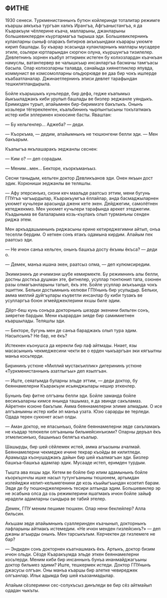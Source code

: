 ## ФИТНЕ

1930 сенеси.
Туркменистаннынъ бутюн койлеринде тоталитар режимге къаршы аякъкъа тургъан халкъ Ирангъа, Афгъаныстангъа, я да Къаракъум чёллерине къача, малларыны, джанларыны большевиклерден къуртармагъа тырыша эди.
Большевиклернинъ кулакларны сыныф оларакъ битирюв акъкъындаки къарары укюмге кирип башлады.
Бу къарар эсасында кулакларнынъ маллары мусадере этиле, озьлери юртларындан сюргюн олуна, къуршунгъа тизилелер.
Девлетнинъ зорнен къабул эттирмек истеген бу колхозлардан къачкъан намуслы, ватанпервер ве чалышкъыр инсанларгъа басмачы тамгъасы басыла.
Олар колхозларны талавда, санайыда хиянетликлер япувда, коммунист ве комсомолларны ольдюрювде ве даа бир чокъ ишлерде къабаатланалар.
Джинаетлернинъ эписи девлет тарафындан тешкилятландырыла.

Бойле къарышыкъ куньлерде, бир дефа, гедже къапымыз йыкъыладжакъ киби урулып башлады ве бизлер эеджанле уяндыкъ.
Еримизден турып, апайымнен бир-биримизге бакътыкъ.
Онынъ козьлери тёгерекленген, къальбининъ чырпынтысыны токътатмакъ истер киби эллеринен кокюсине басты.
Яваштан:

— Бу кельгенлер...
Аджеба? — деди.

— Къоркъма, — дедим, апайымнынъ не тюшюнгени белли эди. — Мен бакъарым.

Къапыгъа якълашаракъ эеджанлы сеснен:

— Ким о? — деп сорадым.

— Меним...мен...
Бекторе, къоркъманъыз.

Сесни таныдым, кельген доктор Девликъанов эди.
Онен якъын дост эдик.
Корюниши эеджанлы ве теляшлы.

— Афу этерсинъиз, сизни кеч маальде раатсыз эттим, мени бугунь ГПУгъа чагъырдылар, Къаракъумгъа ёллайлар, анда басмаджыларнен укюмет кучьлери арасында дженк кете экен.
Дейджегим, самолётнен кетеджекмиз.
Мен укюмет кучьлери тарафында арекет этеджегим.
Къадыныма ве балаларыма козь-къулакъ олып турманъны сенден риджа этем.

Мен аркъадашымнынъ риджасыны ерине кетиреджегимни айтып, онъа теселли бердим.
О кеткен сонъ ятакъ одамына кирдим.
Апайым пек раатсыз эди.

— Не ичюн санъа кельген, онынъ башкъа досту ёкъмы ёкъса? — деди о.

— Демек, манъа ишана экен, раатсыз олма, — деп кулюмсиредим.

Экимизнинъ де ичимизни шубе кемирмекте.
Бу режимнинъ алы белли, достны досткъа душман эте, фитнелер, усуллар тюнтюнип тапа, озюнен разы олмагъанларыны тапып, ёкъ эте.
Бойле усуллар акъкъында чокъ эшиттик.
Бельки достымнынъ келюви ГПУнынъ бир усулыдыр.
Бельки, амма миллий дуйгъулары къуветли инсанлар бу киби тузакъ ве усулларгъа боюн эгмейджеклерини яхшы биле эдим.

Дёрт-беш кунь сонъра докторнынъ шеэрде экенини бильген сонъ, зияретке бардым.
Мени къарардан зияде бир самимиетнен къаршылады.
Теляшлы эди.

— Бекторе, бугунь мен де санъа бараджакъ олып тура эдим.
Насылсынъ?
Не бар, не ёкъ?

Истекнен къонушса да керекли бир лаф айтмады.
Ниает, язы масасынынъ чекмеджесини чекти ве о ерден чыкъаргъан эки кягъытны манъа косьтерди.

Бирининъ устюне «Миллий мустакъиллик» дигерининъ устюне «Туркменистаннынъ азатлыгъы» деп язылгъан.

— Иште, сеяатымда буларны эльде эттим, — деди доктор, бу беяннамелерни Къаракъум исьянджылары нешир эткенлер.

Бунынъ бир фитне олгъаны белли эди.
Бойле заманда бойле весикъаларны кимсе янында ташымаз, я да эвинде сакъламаз.
Айретнен юзюне бакътым.
Амма беяннамелерни элиме алмадым.
О исе алгъанымны истер киби эп манъа узата.
Юзю сарарды ве терледи.
Одада терен сукюнет асыл олды.

— Аман доктор, не япасынъыз, бойле беяннамелерни эвде сакъламакъ не къадар телюкели олгъаныны бильмейсинъизми?
Оларны деръал ёкъ этмелисинъиз, башынъыз белягъа къалыр.

Шашырды, бир шей сёйлемек истей, амма агъызыны ачалмай.
Беяннамелерни чекмедже ичине текрар къойды ве килитледи.
Арамызда къонушаджакъ дайын бир шей къалмагъан эди.
Бизлер башкъа-башкъа адамлар эдик.
Мусааде истеп, еримден турдым.

Тышта ава яхшы эди.
Кетем ве бойле бир илим адамынынъ бойле къоркъунчлы ишке насыл тутунгъаныны тюшюнем, артымдан излейиджи келип-кельмегенини де козь къыйыгъындан козетип барам.
Эвде де бу тюшюнджелернинъ тесири алтында эдим.
Большевиклер эр не эсабына олса да озь режимлерини яшатмакъ ичюн бойле зайыф ирадели адамларны сындыра ве табий этелер.

Демек, ГПУ меним пешиме тюшкен.
Олар нени беклейлер?
Алла бильсин.

Акъшам эвде апайымнынъ суаллеринден къачынып, докторнынъ лафларыны айтмакъ истемедим.
«Не ичюн менден гизлейсинъ?» — деп джаны агъырды онынъ.
Мен тарсыкътым.
Керчектен де гизлемеге не бар?

— Эндиден сонъ докторнен къатнашмакъ ёкъ.
Артыкъ, доктор бизим ичюн ольди.
Сёзде Къаракъумда эльде эткен беяннамелерни косьтерди.
Меним киби бир инсаннынъ бунъа инанмайджагъыны доктор бильмез эдими?
Иште, тешкермек истеди.
Доктор ГПУнынъ джасусы олгъан.
Оны манъа къаршы бир алетке чевиреджек олгъанлар.
Ильк адымда бир шей къазанмадылар.

Апайым сёзлеримни сес-солукъсыз динъледи ве бир сёз айтмайып одадан чыкъты.
